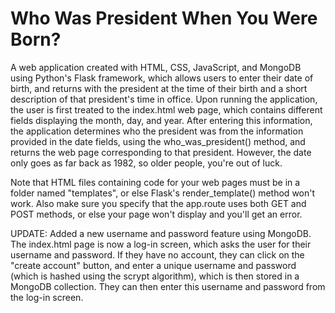 # Who Was President When You Were Born?

A web application created with HTML, CSS, JavaScript, and MongoDB using Python's Flask framework, which allows users to enter their date of birth, and returns with the president at the time of their birth and a short description of that president's time in office. Upon running the application, the user is first treated to the index.html web page, which contains different fields displaying the month, day, and year. After entering this information, the application determines who the president was from the information provided in the date fields, using the who_was_president() method, and returns the web page corresponding to that president. However, the date only goes as far back as 1982, so older people, you're out of luck.

Note that HTML files containing code for your web pages must be in a folder named "templates", or else Flask's render_template() method won't work. Also make sure you specify that the app.route uses both GET and POST methods, or else your page won't display and you'll get an error.

UPDATE:
Added a new username and password feature using MongoDB. The index.html page is now a log-in screen, which asks the user for their username and password. If they have no account, they can click on the "create account" button, and enter a unique username and password (which is hashed using the scrypt algorithm), which is then stored in a MongoDB collection. They can then enter this username and password from the log-in screen.
